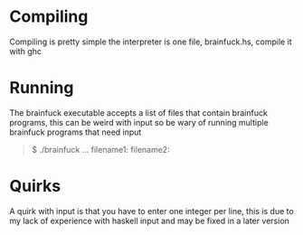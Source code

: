 # Compiling
Compiling is pretty simple the interpreter is one file, brainfuck.hs, compile it with ghc

# Running
The brainfuck executable accepts a list of files that contain brainfuck programs, this can be weird with input so be wary of running multiple brainfuck programs that need input
> $ ./brainfuck <filename1> <filename2> ...
> filename1: <Tape Output>
> filename2: <Tape Output>

# Quirks
A quirk with input is that you have to enter one integer per line, this is due to my lack of experience with haskell input and may be fixed in a later version  